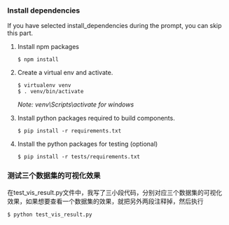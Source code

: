 ### Install dependencies

If you have selected install_dependencies during the prompt, you can skip this part.

1. Install npm packages
    ```
    $ npm install
    ```
2. Create a virtual env and activate.
    ```
    $ virtualenv venv
    $ . venv/bin/activate
    ```
    _Note: venv\Scripts\activate for windows_

3. Install python packages required to build components.
    ```
    $ pip install -r requirements.txt
    ```
4. Install the python packages for testing (optional)
    ```
    $ pip install -r tests/requirements.txt
    ```

### 测试三个数据集的可视化效果

在test_vis_result.py文件中，我写了三小段代码，分别对应三个数据集的可视化效果，如果想要查看一个数据集的效果，就把另外两段注释掉，然后执行
```
$ python test_vis_result.py
```
   